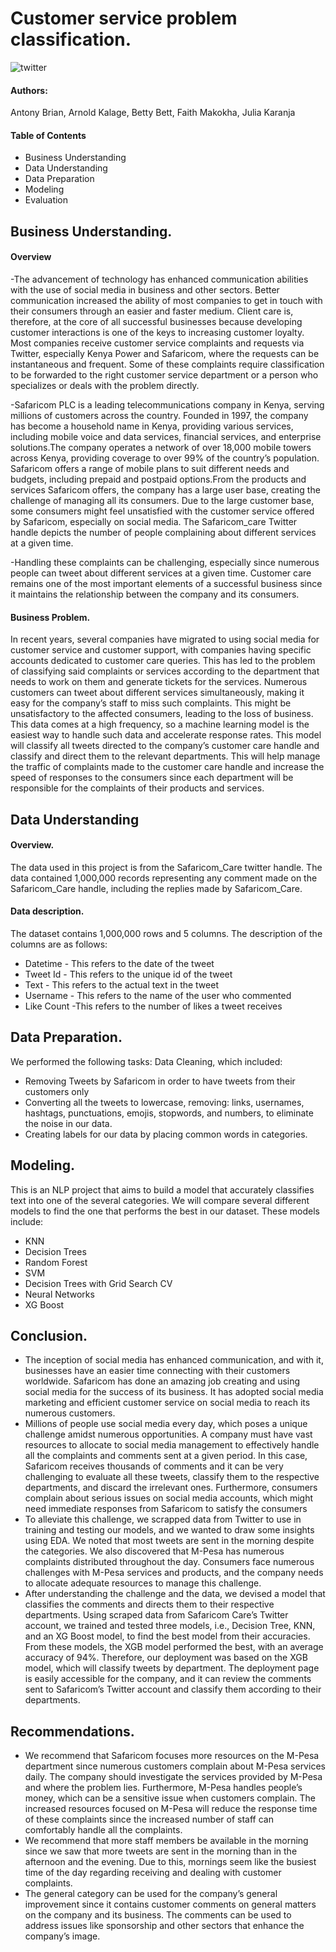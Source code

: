 # Customer service problem classification.

![twitter](https://user-images.githubusercontent.com/109353419/211259124-6e9a63d5-ad5e-46a3-9911-5f9b0d00bdc7.jpeg)


#### Authors:
Antony Brian, Arnold Kalage, Betty Bett, Faith Makokha, Julia Karanja

#### Table of Contents
* Business Understanding 
* Data Understanding
* Data Preparation
* Modeling
* Evaluation

## Business Understanding.

#### Overview
-The advancement of technology has enhanced communication abilities with the use of social media in business and other sectors. Better communication increased the ability of most companies to get in touch with their consumers through an easier and faster medium.  Client care is, therefore, at the core of all successful businesses because developing customer interactions is one of the keys to increasing customer loyalty.  Most companies receive customer service complaints and requests via Twitter, especially Kenya Power and Safaricom, where the requests can be instantaneous and frequent. Some of these complaints require classification to be forwarded to the right customer service department or a person who specializes or deals with the problem directly.


-Safaricom PLC is a leading telecommunications company in Kenya, serving millions of customers across the country. Founded in 1997, the company has become a household name in Kenya, providing various services, including mobile voice and data services, financial services, and enterprise solutions.The company operates a network of over 18,000 mobile towers across Kenya, providing coverage to over 99% of the country’s population. Safaricom offers a range of mobile plans to suit different needs and budgets, including prepaid and postpaid options.From the products and services Safaricom offers, the company has a large user base, creating the challenge of managing all its consumers. Due to the large customer base, some consumers might feel unsatisfied with the customer service offered by Safaricom, especially on social media. The Safaricom_care Twitter handle depicts the number of people complaining about different services at a given time. 

-Handling these complaints can be challenging, especially since numerous people can tweet about different services at a given time. Customer care remains one of the most important elements of a successful business since it maintains the relationship between the company and its consumers.

#### Business Problem.
In recent years, several companies have migrated to using social media for customer service and customer support, with companies having specific accounts dedicated to customer care queries. This has led to the problem of classifying said complaints or services according to the department that needs to work on them and generate tickets for the services. Numerous customers can tweet about different services simultaneously, making it easy for the company’s staff to miss such complaints. This might be unsatisfactory to the affected consumers, leading to the loss of business. This data comes at a high frequency, so a machine learning model is the easiest way to handle such data and accelerate response rates. This model will classify all tweets directed to the company’s customer care handle and classify and direct them to the relevant departments. This will help manage the traffic of complaints made to the customer care handle and increase the speed of responses to the consumers since each department will be responsible for the complaints of their products and services.

## Data Understanding
#### Overview.
The data used in this project is from the Safaricom_Care twitter handle. The data contained 1,000,000 records representing any comment made on the Safaricom_Care handle, including the replies made by Safaricom_Care.

#### Data description.
The dataset contains 1,000,000 rows and 5 columns.
The description of the columns are as follows:
* Datetime - This refers to the date of the tweet
* Tweet Id - This refers to the unique id of the tweet
* Text - This refers to the actual text in the tweet
* Username - This refers to the name of the user who commented
* Like Count -This refers to the number of likes a tweet receives

## Data Preparation.

We performed the following tasks:
Data Cleaning, which included:
* Removing Tweets by Safaricom in order to have tweets from their customers only
* Converting all the tweets to lowercase, removing: links, usernames, hashtags, punctuations, emojis, stopwords, and numbers, to eliminate the noise in our data.
* Creating labels for our data by placing common words in categories.



## Modeling.
This is an NLP project that aims to build a model that accurately classifies text into one of the several categories. We will compare several different models to find the one that performs the best in our dataset. These models include:
* KNN
* Decision Trees
* Random Forest
* SVM
* Decision Trees with Grid Search CV
* Neural Networks
* XG Boost


## Conclusion.
* The inception of social media has enhanced communication, and with it, businesses have an easier time connecting with their customers worldwide. Safaricom has done an amazing job creating and using social media for the success of its business. It has adopted social media marketing and efficient customer service on social media to reach its numerous customers.
* Millions of people use social media every day, which poses a unique challenge amidst numerous opportunities. A company must have vast resources to allocate to social media management to effectively handle all the complaints and comments sent at a given period. In this case, Safaricom receives thousands of comments and it can be very challenging to evaluate all these tweets, classify them to the respective departments, and discard the irrelevant ones. Furthermore, consumers complain about serious issues on social media accounts, which might need immediate responses from Safaricom to satisfy the consumers
* To alleviate this challenge, we scrapped data from Twitter to use in training and testing our models, and we wanted to draw some insights using EDA. We noted that most tweets are sent in the morning despite the categories. We also discovered that M-Pesa has numerous complaints distributed throughout the day. Consumers face numerous challenges with M-Pesa services and products, and the company needs to allocate adequate resources to manage this challenge.
* After understanding the challenge and the data, we devised a model that classifies the comments and directs them to their respective departments. Using scraped data from Safaricom Care’s Twitter account, we trained and tested three models, i.e., Decision Tree, KNN, and an XG Boost model, to find the best model from their accuracies. From these models, the XGB model performed the best, with an average accuracy of 94%. Therefore, our deployment was based on the XGB model, which will classify tweets by department. The deployment page is easily accessible for the company, and it can review the comments sent to Safaricom’s Twitter account and classify them according to their departments.


## Recommendations.
* We recommend that Safaricom focuses more resources on the M-Pesa department since numerous customers complain about M-Pesa services daily. The company should investigate the services provided by M-Pesa and where the problem lies. Furthermore, M-Pesa handles people’s money, which can be a sensitive issue when customers complain. The increased resources focused on M-Pesa will reduce the response time of these complaints since the increased number of staff can comfortably handle all the complaints.
* We recommend that more staff members be available in the morning since we saw that more tweets are sent in the morning than in the afternoon and the evening. Due to this, mornings seem like the busiest time of the day regarding receiving and dealing with customer complaints.
* The general category can be used for the company’s general improvement since it contains customer comments on general matters on the company and its business. The comments can be used to address issues like sponsorship and other sectors that enhance the company’s image.

